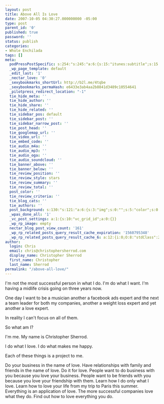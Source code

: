 ```yaml
---
layout: post
title: Above All Is Love
date: 2007-10-05 04:30:27.000000000 -05:00
type: post
parent_id: '0'
published: true
password: ''
status: publish
categories:
- Whole Enchilada
tags: []
meta:
  podPressPostSpecific: s:254:"s:245:"a:6:{s:15:"itunes:subtitle";s:15:"##PostExcerpt##";s:14:"itunes:summary";s:15:"##PostExcerpt##";s:15:"itunes:keywords";s:17:"##WordPressCats##";s:13:"itunes:author";s:10:"##Global##";s:15:"itunes:explicit";s:2:"No";s:12:"itunes:block";s:2:"No";}";";
  _wp_page_template: default
  _edit_last: '1'
  _nectar_love: '0'
  _sexybookmarks_shortUrl: http://b2l.me/4tqbe
  _sexybookmarks_permaHash: e6433e3ab4aa2b8841d3489c10554641
  _pilotpress_redirect_location: "-1"
  tie_hide_meta: ''
  tie_hide_author: ''
  tie_hide_share: ''
  tie_hide_related: ''
  tie_sidebar_pos: default
  tie_sidebar_post: ''
  tie_sidebar_narrow_post: ''
  tie_post_head: ''
  tie_googlemap_url: ''
  tie_video_url: ''
  tie_embed_code: ''
  tie_audio_m4a: ''
  tie_audio_mp3: ''
  tie_audio_oga: ''
  tie_audio_soundcloud: ''
  tie_banner_above: ''
  tie_banner_below: ''
  tie_review_position: ''
  tie_review_style: stars
  tie_review_summary: ''
  tie_review_total: ''
  post_color: ''
  tie_review_criteria: ''
  tie_blog_cats: ''
  tie_authors: ''
  post_background: s:130:"s:121:"a:6:{s:3:"img";s:0:"";s:5:"color";s:0:"";s:6:"repeat";s:0:"";s:10:"attachment";s:0:"";s:3:"hor";s:0:"";s:3:"ver";s:0:"";}";";
  _wpas_done_all: '1'
  _vc_post_settings: a:1:{s:10:"vc_grid_id";a:0:{}}
  _wp_rp_image: empty
  nectar_blog_post_view_count: '161'
  _wp_rp_related_posts_query_result_cache_expiration: '1560795348'
  _wp_rp_related_posts_query_result_cache_6: a:12:{i:0;O:8:"stdClass":2:{s:7:"post_id";s:3:"274";s:5:"score";s:17:"43.47164511478977";}i:1;O:8:"stdClass":2:{s:7:"post_id";s:3:"988";s:5:"score";s:18:"19.691457440455878";}i:2;O:8:"stdClass":2:{s:7:"post_id";s:4:"1229";s:5:"score";s:17:"19.45599382546874";}i:3;O:8:"stdClass":2:{s:7:"post_id";s:4:"1199";s:5:"score";s:18:"19.161680879905358";}i:4;O:8:"stdClass":2:{s:7:"post_id";s:5:"14801";s:5:"score";s:18:"18.431149451458374";}i:5;O:8:"stdClass":2:{s:7:"post_id";s:4:"3589";s:5:"score";s:17:"17.59930753046588";}i:6;O:8:"stdClass":2:{s:7:"post_id";s:4:"4437";s:5:"score";s:18:"17.061889102566877";}i:7;O:8:"stdClass":2:{s:7:"post_id";s:4:"1174";s:5:"score";s:17:"16.95614028227181";}i:8;O:8:"stdClass":2:{s:7:"post_id";s:3:"737";s:5:"score";s:17:"16.81800701095678";}i:9;O:8:"stdClass":2:{s:7:"post_id";s:4:"4438";s:5:"score";s:18:"16.585972303231223";}i:10;O:8:"stdClass":2:{s:7:"post_id";s:4:"1373";s:5:"score";s:17:"15.43171264983689";}i:11;O:8:"stdClass":2:{s:7:"post_id";s:3:"362";s:5:"score";s:17:"15.43171264983689";}}
author:
  login: Chris
  email: chris@christophersherrod.com
  display_name: Christopher Sherrod
  first_name: Christopher
  last_name: Sherrod
permalink: "/above-all-love/"
---
```

<p>I'm not the most successful person in what I do. I'm do what I want. I'm having a midlife crisis going on three years now.</p>
<p>One day I want to be a musician another a facebook ads expert and the next a team leader for both my companies, another a weight loss expert and yet another a love expert.</p>
<p>In reality I can't focus on all of them.</p>
<p>So what am I?</p>
<p>I'm me. My name is Christopher Sherrod.</p>
<p>I do what I love. I do what makes me happy.</p>
<p>Each of these things is a project to me.</p>
<p>Do your business in the name of love. Have relationships with family and friends in the name of love. Do it for love. People want to do business with you because you love your business. People want to be friends with you because you love your friendship with them. Learn how I do only what I love. Learn how to love your life from my trip to Paris this summer. Everything is an application of love. The more successful companies love what they do. Find out how to love everything you do.</p>
